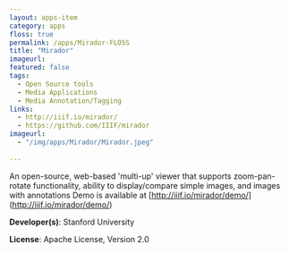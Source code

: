 ```yaml
---
layout: apps-item
category: apps
floss: true
permalink: /apps/Mirador-FLOSS
title: "Mirador"
imageurl:
featured: false
tags:
  - Open Source tools
  - Media Applications
  - Media Annotation/Tagging
links:
  - http://iiif.io/mirador/
  - https://github.com/IIIF/mirador
imageurl:
  - "/img/apps/Mirador/Mirador.jpeg"
  
---
```


An open-source, web-based 'multi-up' viewer that supports zoom-pan-rotate functionality, ability to display/compare simple images, and images with annotations
Demo is available at [http://iiif.io/mirador/demo/] (http://iiif.io/mirador/demo/)

**Developer(s)**: Stanford University

**License**: Apache License, Version 2.0

